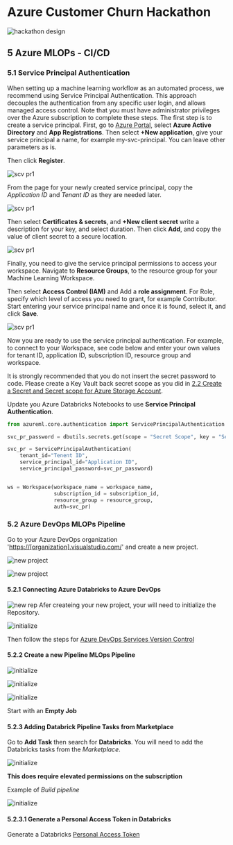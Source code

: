 # Azure Customer Churn Hackathon

![hackathon design](../images/hackathon.jpg)

## 5 Azure MLOPs - CI/CD

### 5.1 Service Principal Authentication

When setting up a machine learning workflow as an automated process, we recommend using Service Principal Authentication. This approach decouples the authentication from any specific user login, and allows managed access control.
Note that you must have administrator privileges over the Azure subscription to complete these steps.
The first step is to create a service principal. First, go to [Azure Portal](https://portal.azure.com/), select __Azure Active Directory__ and __App Registrations__. Then select __+New application__, give your service principal a name, for example my-svc-principal. You can leave other parameters as is.

Then click __Register__.

![scv pr1](../images/svc-pr-1.png)

From the page for your newly created service principal, copy the _Application ID_ and _Tenant ID_ as they are needed later.

![scv pr1](../images/svc-pr-2.png)

Then select __Certificates & secrets__, and __+New client secret__ write a description for your key, and select duration. Then click __Add__, and copy the value of client secret to a secure location.

![scv pr1](../images/svc-pr-3.png)

Finally, you need to give the service principal permissions to access your workspace. Navigate to __Resource Groups__, to the resource group for your Machine Learning Workspace.

Then select __Access Control (IAM)__ and Add a __role assignment__. For Role, specify which level of access you need to grant, for example Contributor. Start entering your service principal name and once it is found, select it, and click __Save__.

![scv pr1](../images/svc-pr-4.png)

Now you are ready to use the service principal authentication. For example, to connect to your Workspace, see code below and enter your own values for tenant ID, application ID, subscription ID, resource group and workspace.

It is strongly recommended that you do not insert the secret password to code. Please create a Key Vault back secret scope as you did in [2.2 Create a Secret and Secret scope for Azure Storage Account](02-DataLoad#22-create-a-secret-and-secret-scope-for-azure-storage-account).

Update you Azure Databricks Notebooks to use **Service Principal Authentication**.

```python
from azureml.core.authentication import ServicePrincipalAuthentication

svc_pr_password = dbutils.secrets.get(scope = "Secret Scope", key = "Secret")

svc_pr = ServicePrincipalAuthentication(
    tenant_id="Tenent ID",
    service_principal_id="Application ID",
    service_principal_password=svc_pr_password)


ws = Workspace(workspace_name = workspace_name,
               subscription_id = subscription_id,
               resource_group = resource_group,
               auth=svc_pr)
```

### 5.2 Azure DevOps MLOPs Pipeline

Go to your Azure DevOps organization '<https://[organization].visualstudio.com/>' and create a new project.

![new project](../images/new_dev_ops_project.PNG)

![new project](../images/new_devops_project_details.PNG)


#### 5.2.1 Connecting Azure Databricks to Azure DevOps

 ![new rep](../images/repo_icon.PNG) Afer createing your new project, your will need to initialize the Repository.

![initialize](../images/initialize_repo.PNG)

Then follow the steps for [Azure DevOps Services Version Control](https://docs.microsoft.com/en-us/azure/databricks/notebooks/azure-devops-services-version-control)

#### 5.2.2 Create a new Pipeline MLOps Pipeline

![initialize](../images/new_pipeline.png)

![initialize](../images/classic_editor.PNG)

![initialize](../images/create_pipeline_details.PNG)

Start with an **Empty Job**

#### 5.2.3 Adding Databrick Pipeline Tasks from Marketplace

Go to **Add Task** then search for **Databricks**. You will need to add the Databricks tasks from the _Marketplace_.

![initialize](../images/market_place_devops.PNG)

**This does require elevated permissions on the subscription**

Example of _Build pipeline_

![initialize](../images/build_pipeline.PNG)

#### 5.2.3.1 Generate a Personal Access Token in Databricks

Generate a Databricks [Personal Access Token](https://docs.microsoft.com/en-us/azure/databricks/dev-tools/api/latest/authentication#--generate-a-token)
